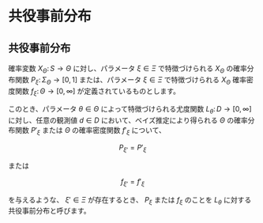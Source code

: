 # 共役事前分布

## 共役事前分布
確率変数 $X_{\Theta} \colon S \rightarrow \Theta$ に対し、パラメータ $\xi \in \Xi$ で特徴づけられる $X_{\Theta}$ の確率分布関数 $P_{\xi} \colon \Sigma_{\Theta} \rightarrow [0, 1]$ または、パラメータ $\xi \in \Xi$ で特徴づけられる $X_{\Theta}$ 確率密度関数 $f_{\xi} \colon \Theta \rightarrow [0, \infty]$ が定義されているものとします。

このとき、パラメータ $\theta \in \Theta$ によって特徴づけられる尤度関数 $L_{\theta} \colon D \rightarrow [0, \infty]$ に対し、任意の観測値 $d \in D$ において、ベイズ推定により得られる $\Theta$ の確率分布関数 $P'_{\xi}$ または $\Theta$ の確率密度関数 $f'_{\xi}$ について、

$$
P_{\xi'} = P'_{\xi}
$$

または

$$
f_{\xi'} = f'_{\xi}
$$

を与えるような、 $\xi' \in \Xi$ が存在するとき、 $P_{\xi}$ または $f_{\xi}$ のことを $L_{\theta}$ に対する共役事前分布と呼びます。
